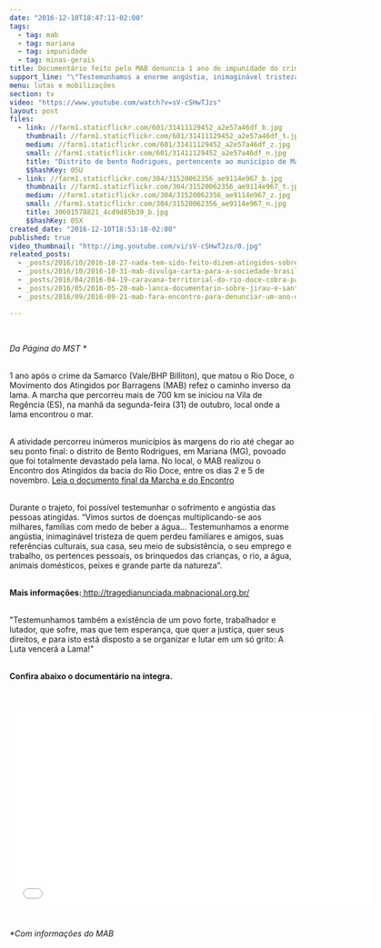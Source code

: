 ```yaml
---
date: "2016-12-10T18:47:11-02:00"
tags:
  - tag: mab
  - tag: mariana
  - tag: impunidade
  - tag: minas-gerais
title: Documentário feito pelo MAB denuncia 1 ano de impunidade do crime de Marina
support_line: "\"Testemunhamos a enorme angústia, inimaginável tristeza de quem perdeu familiares e amigos, suas referências culturais, sua casa, seu meio de subsistência\""
menu: lutas e mobilizações
section: tv
video: "https://www.youtube.com/watch?v=sV-cSHwTJzs"
layout: post
files:
  - link: //farm1.staticflickr.com/601/31411129452_a2e57a46df_b.jpg
    thumbnail: //farm1.staticflickr.com/601/31411129452_a2e57a46df_t.jpg
    medium: //farm1.staticflickr.com/601/31411129452_a2e57a46df_z.jpg
    small: //farm1.staticflickr.com/601/31411129452_a2e57a46df_n.jpg
    title: "Distrito de bento Rodrigues, pertencente ao município de Mariana, após a passagem da lama da barragem do Fundão. Foto Guilherme Weimann.jpg"
    $$hashKey: 05U
  - link: //farm1.staticflickr.com/304/31520062356_ae9114e967_b.jpg
    thumbnail: //farm1.staticflickr.com/304/31520062356_ae9114e967_t.jpg
    medium: //farm1.staticflickr.com/304/31520062356_ae9114e967_z.jpg
    small: //farm1.staticflickr.com/304/31520062356_ae9114e967_n.jpg
    title: 30601578821_4cd9d85b39_b.jpg
    $$hashKey: 05X
created_date: "2016-12-10T18:53:18-02:00"
published: true
video_thumbnail: "http://img.youtube.com/vi/sV-cSHwTJzs/0.jpg"
releated_posts:
  - _posts/2016/10/2016-10-27-nada-tem-sido-feito-dizem-atingidos-sobre-crime-da-samarco.md
  - _posts/2016/10/2016-10-31-mab-divulga-carta-para-a-sociedade-brasileira-e-internacional-sobre-mariana.md
  - _posts/2016/04/2016-04-19-caravana-territorial-do-rio-doce-cobra-participacao-social-e-transparencia-a-samarco-em-governador-valadares-mg.md
  - _posts/2016/05/2016-05-20-mab-lanca-documentario-sobre-jirau-e-santo-antonio-em-porto-velho.md
  - _posts/2016/09/2016-09-21-mab-fara-encontro-para-denunciar-um-ano-de-impunidade-do-crime-da-samarco.md

---
```

<p>&nbsp;</p>

<p><em>Da P&aacute;gina do MST *</em></p>

<p><br />
1 ano ap&oacute;s o crime da Samarco (Vale/BHP Billiton), que matou o Rio Doce, o Movimento dos Atingidos por Barragens (MAB) refez o caminho inverso da lama. A marcha que percorreu mais de 700 km se iniciou na Vila de Reg&ecirc;ncia (ES), na manh&atilde; da segunda-feira (31) de outubro, local onde a lama encontrou o mar.</p>

<p><br />
A atividade percorreu in&uacute;meros munic&iacute;pios &agrave;s margens do rio at&eacute; chegar ao seu ponto final: o distrito de Bento Rodrigues, em Mariana (MG), povoado que foi totalmente devastado pela lama. No local, o MAB realizou o Encontro dos Atingidos da bacia do Rio Doce, entre os dias 2 e 5 de novembro. <a href="http://bit.ly/2gJf4Pz">Leia o documento final da Marcha e do Encontro</a></p>

<p><br />
Durante o trajeto, foi poss&iacute;vel testemunhar o sofrimento e ang&uacute;stia das pessoas atingidas. &ldquo;Vimos surtos de doen&ccedil;as multiplicando-se aos milhares, fam&iacute;lias com medo de beber a &aacute;gua... Testemunhamos a enorme ang&uacute;stia, inimagin&aacute;vel tristeza de quem perdeu familiares e amigos, suas refer&ecirc;ncias culturais, sua casa, seu meio de subsist&ecirc;ncia, o seu emprego e trabalho, os pertences pessoais, os brinquedos das crian&ccedil;as, o rio, a &aacute;gua, animais dom&eacute;sticos, peixes e grande parte da natureza&rdquo;.</p>

<p><br />
<strong>Mais informa&ccedil;&otilde;es:</strong><a href="http://http://tragedianunciada.mabnacional.org.br/"><strong>&nbsp;</strong>http://tragedianunciada.mabnacional.org.br/</a></p>

<p><br />
&quot;Testemunhamos tamb&eacute;m a exist&ecirc;ncia de um povo forte, trabalhador e lutador, que sofre, mas que tem esperan&ccedil;a, que quer a justi&ccedil;a, quer seus direitos, e para isto est&aacute; disposto a se organizar e lutar em um s&oacute; grito: A Luta vencer&aacute; a Lama!&quot;</p>

<p><br />
<strong>Confira abaixo o document&aacute;rio na &iacute;ntegra.&nbsp;</strong></p>

<p>&nbsp;</p>

<p><iframe allowfullscreen="" frameborder="0" height="360" src="//www.youtube.com/embed/sV-cSHwTJzs?autoplay=1" width="640"></iframe><br />
&nbsp;</p>

<p><em>*Com informa&ccedil;&otilde;es do MAB</em></p>
